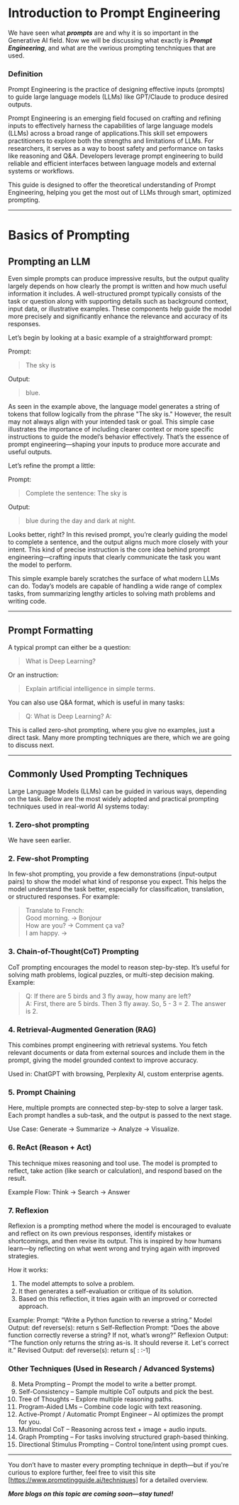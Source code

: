 # Introduction to Prompt Engineering
We have seen what ***prompts*** are and why it is so important in the Generative AI field. Now we will be discussing what exactly is ***Prompt Engineering***, and what are the vwrious prompting tenchniques that are used. 
### Definition
Prompt Engineering is the practice of designing effective inputs (prompts) to guide large language models (LLMs) like GPT/Claude to produce desired outputs.

Prompt Engineering is an emerging field focused on crafting and refining inputs to effectively harness the capabilities of large language models (LLMs) across a broad range of applications.This skill set empowers practitioners to explore both the strengths and limitations of LLMs. For researchers, it serves as a way to boost safety and performance on tasks like reasoning and Q&A. Developers leverage prompt engineering to build reliable and efficient interfaces between language models and external systems or workflows.

This guide is designed to offer the theoretical understanding of Prompt Engineering, helping you get the most out of LLMs through smart, optimized prompting.

---

# Basics of Prompting
## Prompting an LLM
Even simple prompts can produce impressive results, but the output quality largely depends on how clearly the prompt is written and how much useful information it includes. A well-structured prompt typically consists of the task or question along with supporting details such as background context, input data, or illustrative examples. These components help guide the model more precisely and significantly enhance the relevance and accuracy of its responses.

Let’s begin by looking at a basic example of a straightforward prompt:

Prompt:

> The sky is

Output:

> blue.

As seen in the example above, the language model generates a string of tokens that follow logically from the phrase "The sky is." However, the result may not always align with your intended task or goal. This simple case illustrates the importance of including clearer context or more specific instructions to guide the model’s behavior effectively. That’s the essence of prompt engineering—shaping your inputs to produce more accurate and useful outputs.

Let’s refine the prompt a little:

Prompt:

> Complete the sentence: 
The sky is

Output:

> blue during the day and dark at night.

Looks better, right? In this revised prompt, you’re clearly guiding the model to complete a sentence, and the output aligns much more closely with your intent. This kind of precise instruction is the core idea behind prompt engineering—crafting inputs that clearly communicate the task you want the model to perform.

This simple example barely scratches the surface of what modern LLMs can do. Today’s models are capable of handling a wide range of complex tasks, from summarizing lengthy articles to solving math problems and writing code.

---

## Prompt Formatting
A typical prompt can either be a question:

> What is Deep Learning?

Or an instruction:

> Explain artificial intelligence in simple terms.

You can also use Q&A format, which is useful in many tasks:

> Q: What is Deep Learning?
> A:

This is called zero-shot prompting, where you give no examples, just a direct task. Many more prompting techniques are there, which we are going to discuss next.

---

## Commonly Used Prompting Techniques
Large Language Models (LLMs) can be guided in various ways, depending on the task. Below are the most widely adopted and practical prompting techniques used in real-world AI systems today:

### 1. Zero-shot prompting 
We have seen earlier.

### 2. Few-shot Prompting
In few-shot prompting, you provide a few demonstrations (input-output pairs) to show the model what kind of response you expect. This helps the model understand the task better, especially for classification, translation, or structured responses.
For example:

> Translate to French:  
> Good morning. → Bonjour  
> How are you? → Comment ça va?  
> I am happy. →

### 3. Chain-of-Thought(CoT) Prompting
CoT prompting encourages the model to reason step-by-step. It’s useful for solving math problems, logical puzzles, or multi-step decision making.
Example:

> Q: If there are 5 birds and 3 fly away, how many are left?  
> A: First, there are 5 birds. Then 3 fly away. So, 5 - 3 = 2. The answer is 2.

### 4. Retrieval-Augmented Generation (RAG)
This combines prompt engineering with retrieval systems. You fetch relevant documents or data from external sources and include them in the prompt, giving the model grounded context to improve accuracy.

Used in: ChatGPT with browsing, Perplexity AI, custom enterprise agents.

### 5. Prompt Chaining
Here, multiple prompts are connected step-by-step to solve a larger task. Each prompt handles a sub-task, and the output is passed to the next stage.

Use Case: Generate → Summarize → Analyze → Visualize.

### 6. ReAct (Reason + Act)
This technique mixes reasoning and tool use. The model is prompted to reflect, take action (like search or calculation), and respond based on the result.

Example Flow: Think → Search → Answer

### 7. Reflexion
Reflexion is a prompting method where the model is encouraged to evaluate and reflect on its own previous responses, identify mistakes or shortcomings, and then revise its output. This is inspired by how humans learn—by reflecting on what went wrong and trying again with improved strategies.

How it works:
1. The model attempts to solve a problem.
2. It then generates a self-evaluation or critique of its solution.
3. Based on this reflection, it tries again with an improved or corrected approach.

Example:
Prompt: “Write a Python function to reverse a string.”
Model Output: def reverse(s): return s
Self-Reflection Prompt: “Does the above function correctly reverse a string? If not, what’s wrong?”
Reflexion Output: “The function only returns the string as-is. It should reverse it. Let's correct it.”
Revised Output: def reverse(s): return s[ : :-1]

### Other Techniques (Used in Research / Advanced Systems)
8. Meta Prompting – Prompt the model to write a better prompt.
9. Self-Consistency – Sample multiple CoT outputs and pick the best.
10. Tree of Thoughts – Explore multiple reasoning paths.
11. Program-Aided LMs – Combine code logic with text reasoning.
12. Active-Prompt / Automatic Prompt Engineer – AI optimizes the prompt for you.
13. Multimodal CoT – Reasoning across text + image + audio inputs.
14. Graph Prompting – For tasks involving structured graph-based thinking.
15. Directional Stimulus Prompting – Control tone/intent using prompt cues.

---

You don’t have to master every prompting technique in depth—but if you're curious to explore further, feel free to visit this site [https://www.promptingguide.ai/techniques] for a detailed overview.

***More blogs on this topic are coming soon—stay tuned!***
